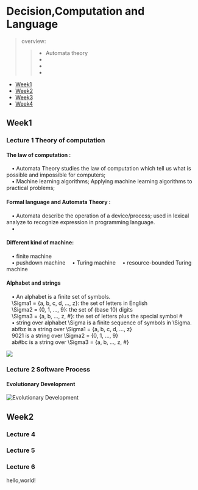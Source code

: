 # Decision,Computation and Language  

> overview:  
>> - Automata theory  
>> - 
>> - 
>> - 


* [Week1](#1)
* [Week2](#2)
* [Week3](#3)
* [Week4](#4)



<h2 id="1">Week1</h2>

### Lecture 1  Theory of computation  
#### The law of computation :
&#8195;• Automata Theory studies the law of computation which tell us what is possible and impossible for computers;  
&#8195;• Machine learning algorithms; Applying machine learning algorithms to practical problems;

#### Formal language and Automata Theory :
&#8195;• Automata describe the operation of a device/process; used in lexical analyze to recognize expression in programming language.  
&#8195;• 

#### Different kind of machine:
&#8195;• finite machine  
&#8195;• pushdown machine 
&#8195;• Turing machine 
&#8195;• resource-bounded Turing machine 

#### Alphabet and strings
&#8195;• An alphabet is a finite set of symbols.  
&#8195;\Sigma1 = {a, b, c, d, …, z}: the set of letters in English  
&#8195;\Sigma2 = {0, 1, …, 9}: the set of (base 10) digits  
&#8195;\Sigma3 = {a, b, …, z, #}: the set of letters plus the special symbol #  
&#8195;• string over alphabet \Sigma is a finite sequence of symbols in \Sigma.  
&#8195;abfbz is a string over \Sigma1 = {a, b, c, d, …, z}  
&#8195;9021 is a string over \Sigma2 = {0, 1, …, 9}  
&#8195;ab#bc is a string over \Sigma3 = {a, b, …, z, #}  

[![](https://s1.ax1x.com/2020/10/19/0zeJZF.png)](https://imgchr.com/i/0zeJZF)

### Lecture 2  Software Process  
#### Evolutionary Development  
![Evolutionary Development](https://s1.ax1x.com/2020/10/15/0ohgF1.md.png)  



<h2 id="2">Week2</h2>  

### Lecture 4  

### Lecture 5  

### Lecture 6  
hello,world!  

